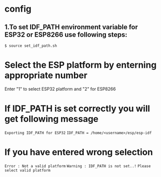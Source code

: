 # config
## 1.To set IDF_PATH environment variable for ESP32 or ESP8266 use following steps:
```$ source set_idf_path.sh```

# Select the ESP platform by enterning appropriate number
Enter "1" to select ESP32 platform and "2" for ESP8266

# If IDF_PATH is set correctly you will get following message
  ```Exporting IDF_PATH for ESP32```
  ```IDF_PATH = /home/<username>/esp/esp-idf```
  
# If you have entered wrong selection
  ```Error : Not a valid platform```
  ```Warning : IDF_PATH is not set..!```
  ```Please select valid platform```
